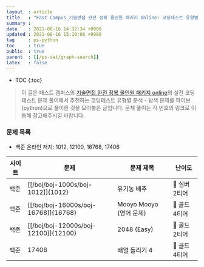 ```yaml
---
layout  : article
title   : "Fast Campus_기술면접 완전 정복 올인원 패키지 Online: 코딩테스트 유형별 분석 - 탐색"
summary : 
date    : 2021-08-16 14:32:34 +0900
updated : 2021-08-16 15:10:06 +0900
tag     : ps-python
toc     : true
public  : true
parent  : [[/ps-set/graph-search]]
latex   : false
---
```

* TOC
{:toc}

> 이 글은 패스트 캠퍼스의 [기술면접 완전 정복 올인원 패키지 online](https://fastcampus.co.kr/dev_online_algo)의 실전 코딩테스트 문제 풀이에서 추천하는 코딩테스트 유형별 분석 - 탐색 문제를 파이썬(python)으로 풀이한 것을 모아놓은 글입니다. 문제 풀이는 각 번호의 링크로 이동해 참고해주시길 바랍니다.

### 문제 목록

* 백준 온라인 저지: 1012, 12100, 16768, 17406

| 사이트 | 문제                                 | 문제 제목               | 난이도          |
| ------ | ------------------------------------ | ----------------------- | --------------- |
| 백준   | [[/boj/boj-1000s/boj-1012]]{1012}    | 유기농 배추             | 🥈 실버 2티어   |
| 백준   | [[/boj/boj-16000s/boj-16768]]{16768} | Mooyo Mooyo (영어 문제) | 🥇 골드 4티어   |
| 백준   | [[/boj/boj-12000s/boj-12100]]{12100} | 2048 (Easy)             | 🥇 골드 2티어   |
| 백준   | 17406                                | 배열 돌리기 4           | 🥇 골드 4티어   |
